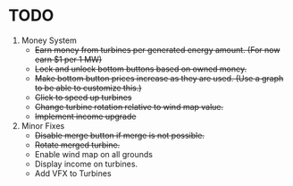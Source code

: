 # **TODO**
1. Money System
   - ~~Earn money from turbines per generated energy amount. (For now earn $1 per 1 MW)~~
   - ~~Lock and unlock bottom buttons based on owned money.~~
   - ~~Make bottom button prices increase as they are used. (Use a graph to be able to customize this.)~~
   - ~~Click to speed up turbines~~
   - ~~Change turbine rotation relative to wind map value.~~
   - ~~Implement income upgrade~~
2. Minor Fixes
   - ~~Disable merge button if merge is not possible.~~
   - ~~Rotate merged turbine.~~
   - Enable wind map on all grounds
   - Display income on turbines.
   - Add VFX to Turbines
